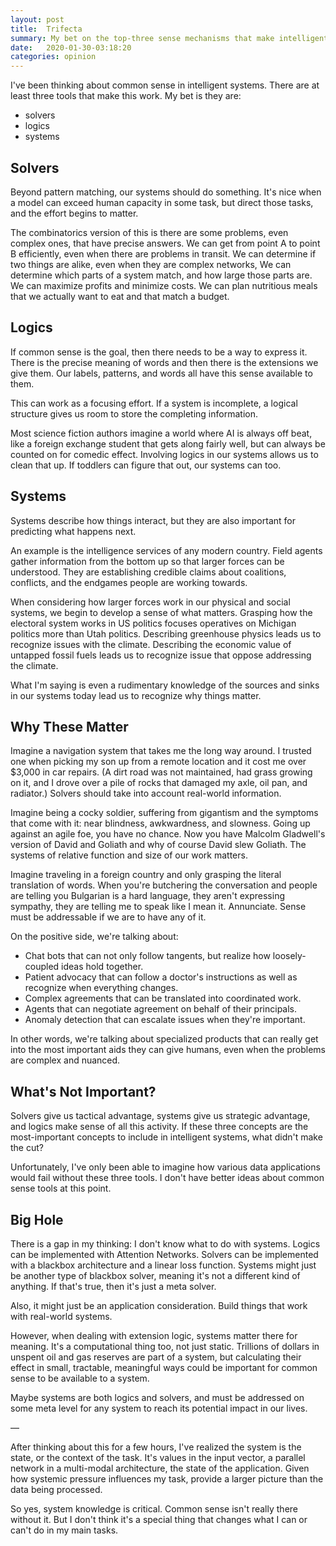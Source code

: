 ```yaml
---
layout: post
title:  Trifecta
summary: My bet on the top-three sense mechanisms that make intelligent systems tractable
date:   2020-01-30-03:18:20
categories: opinion
---
```


I've been thinking about common sense in intelligent systems. There are at least three tools that make this work. My bet is they are:

* solvers
* logics
* systems

## Solvers

Beyond pattern matching, our systems should do something. It's nice when a model can exceed human capacity in some task, but direct those tasks, and the effort begins to matter.

The combinatorics version of this is there are some problems, even complex ones, that have precise answers. We can get from point A to point B efficiently, even when there are problems in transit. We can determine if two things are alike, even when they are complex networks, We can determine which parts of a system match, and how large those parts are. We can maximize profits and minimize costs. We can plan nutritious meals that we actually want to eat and that match a budget.

## Logics

If common sense is the goal, then there needs to be a way to express it. There is the precise meaning of words and then there is the extensions we give them. Our labels, patterns, and words all have this sense available to them.

This can work as a focusing effort. If a system is incomplete, a logical structure gives us room to store the completing information.

Most science fiction authors imagine a world where AI is always off beat, like a foreign exchange student that gets along fairly well, but can always be counted on for comedic effect. Involving logics in our systems allows us to clean that up. If toddlers can figure that out, our systems can too.

## Systems

Systems describe how things interact, but they are also important for predicting what happens next.

An example is the intelligence services of any modern country. Field agents gather information from the bottom up so that larger forces can be understood. They are establishing credible claims about coalitions, conflicts, and the endgames people are working towards.

When considering how larger forces work in our physical and social systems, we begin to develop a sense of what matters. Grasping how the electoral system works in US politics focuses operatives on Michigan politics more than Utah politics. Describing greenhouse physics leads us to recognize issues with the climate. Describing the economic value of untapped fossil fuels leads us to recognize issue that oppose addressing the climate.

What I'm saying is even a rudimentary knowledge of the sources and sinks in our systems today lead us to recognize why things matter.

## Why These Matter

Imagine a navigation system that takes me the long way around. I trusted one when picking my son up from a remote location and it cost me over $3,000 in car repairs. (A dirt road was not maintained, had grass growing on it, and I drove over a pile of rocks that damaged my axle, oil pan, and radiator.) Solvers should take into account real-world information.

Imagine being a cocky soldier, suffering from gigantism and the symptoms that come with it: near blindness, awkwardness, and slowness. Going up against an agile foe, you have no chance. Now you have Malcolm Gladwell's version of David and Goliath and why of course David slew Goliath. The systems of relative function and size of our work matters.

Imagine traveling in a foreign country and only grasping the literal translation of words. When you're butchering the conversation and people are telling you Bulgarian is a hard language, they aren't expressing sympathy, they are telling me to speak like I mean it. Annunciate. Sense must be addressable if we are to have any of it.

On the positive side, we're talking about:

* Chat bots that can not only follow tangents, but realize how loosely-coupled ideas hold together.
* Patient advocacy that can follow a doctor's instructions as well as recognize when everything changes.
* Complex agreements that can be translated into coordinated work.
* Agents that can negotiate agreement on behalf of their principals.
* Anomaly detection that can escalate issues when they're important.

In other words, we're talking about specialized products that can really get into the most important aids they can give humans, even when the problems are complex and nuanced.

## What's Not Important?

Solvers give us tactical advantage, systems give us strategic advantage, and logics make sense of all this activity. If these three concepts are the most-important concepts to include in intelligent systems, what didn't make the cut?

Unfortunately, I've only been able to imagine how various data applications would fail without these three tools. I don't have better ideas about common sense tools at this point.

## Big Hole

There is a gap in my thinking: I don't know what to do with systems. Logics can be implemented with Attention Networks. Solvers can be implemented with a blackbox architecture and a linear loss function. Systems might just be another type of blackbox solver, meaning it's not a different kind of anything. If that's true, then it's just a meta solver.

Also, it might just be an application consideration. Build things that work with real-world systems.

However, when dealing with extension logic, systems matter there for meaning. It's a computational thing too, not just static. Trillions of dollars in unspent oil and gas reserves are part of a system, but calculating their effect in small, tractable, meaningful ways could be important for common sense to be available to a system.

Maybe systems are both logics and solvers, and must be addressed on some meta level for any system to reach its potential impact in our lives.

—

After thinking about this for a few hours, I've realized the system is the state, or the context of the task. It's values in the input vector, a parallel network in a multi-modal architecture, the state of the application. Given how systemic pressure influences my task, provide a larger picture than the data being processed.

So yes, system knowledge is critical. Common sense isn't really there without it. But I don't think it's a special thing that changes what I can or can't do in my main tasks.